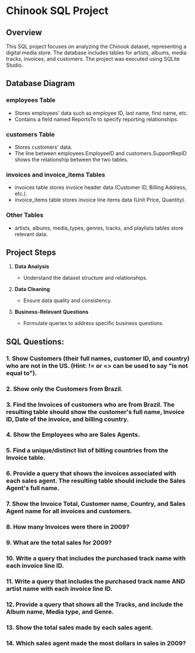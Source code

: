 # Chinook SQL Project

## Overview

This SQL project focuses on analyzing the Chinook dataset, representing a digital media store. The database includes tables for artists, albums, media tracks, invoices, and customers. The project was executed using SQLite Studio.

## Database Diagram

### employees Table
- Stores employees' data such as employee ID, last name, first name, etc.
- Contains a field named ReportsTo to specify reporting relationships.

### customers Table
- Stores customers' data.
- The line between employees.EmployeeID and customers.SupportRepID shows the relationship between the two tables.

### invoices and invoice_items Tables
- invoices table stores invoice header data (Customer ID, Billing Address, etc.).
- invoice_items table stores invoice line items data (Unit Price, Quantity).

### Other Tables
- artists, albums, media_types, genres, tracks, and playlists tables store relevant data.

## Project Steps

1. **Data Analysis**
   - Understand the dataset structure and relationships.

2. **Data Cleaning**
   - Ensure data quality and consistency.

3. **Business-Relevant Questions**
   - Formulate queries to address specific business questions.

## SQL Questions: 

### 1. Show Customers (their full names, customer ID, and country) who are not in the US. (Hint: != or <> can be used to say "is not equal to").
### 2. Show only the Customers from Brazil.
### 3. Find the Invoices of customers who are from Brazil. The resulting table should show the customer's full name, Invoice ID, Date of the invoice, and billing country.
### 4. Show the Employees who are Sales Agents.
### 5. Find a unique/distinct list of billing countries from the Invoice table.
### 6. Provide a query that shows the invoices associated with each sales agent. The resulting table should include the Sales Agent's full name.
### 7. Show the Invoice Total, Customer name, Country, and Sales Agent name for all invoices and customers.
### 8. How many Invoices were there in 2009?
### 9. What are the total sales for 2009?
### 10. Write a query that includes the purchased track name with each invoice line ID.
### 11. Write a query that includes the purchased track name AND artist name with each invoice line ID.
### 12. Provide a query that shows all the Tracks, and include the Album name, Media type, and Genre.
### 13. Show the total sales made by each sales agent.
### 14. Which sales agent made the most dollars in sales in 2009?
